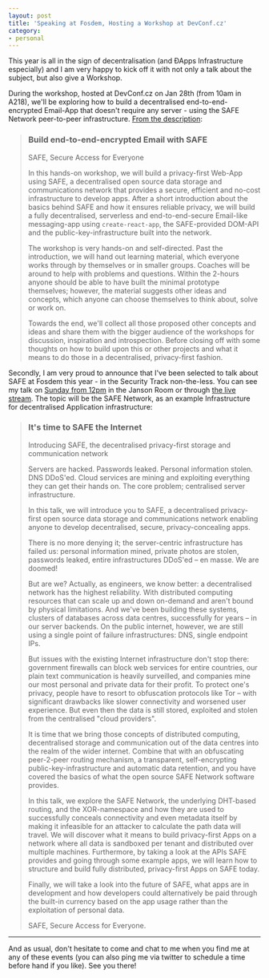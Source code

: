 ```yaml
---
layout: post
title: 'Speaking at Fosdem, Hosting a Workshop at DevConf.cz'
category:
- personal
---
```


This year is all in the sign of decentralisation (and ÐApps Infrastructure especially) and I am very happy to kick off it with not only a talk about the subject, but also give a Workshop. 

During the workshop, hosted at DevConf.cz on Jan 28th (from 10am in A218), we'll be exploring how to build a decentralised end-to-end-encrypted Email-App that doesn't require any server - using the SAFE Network peer-to-peer infrastructure. [From the description](https://devconf.cz/schedule.html):

>### Build end-to-end-encrypted Email with SAFE
>SAFE, Secure Access for Everyone
>
>In this hands-on workshop, we will build a privacy-first Web-App using SAFE, a decentralised open source data storage and communications network that provides a secure, efficient and no-cost infrastructure to develop apps. After a short introduction about the basics behind SAFE and how it ensures reliable privacy, we will build a fully decentralised, serverless and end-to-end-secure Email-like messaging-app using `create-react-app`, the SAFE-provided DOM-API and the public-key-infrastructure built into the network.
>
>The workshop is very hands-on and self-directed. Past the introduction, we will hand out learning material, which everyone works through by themselves or in smaller groups. Coaches will be around to help with problems and questions. Within the 2-hours anyone should be able to have built the minimal prototype themselves; however, the material suggests other ideas and concepts, which anyone can choose themselves to think about, solve or work on.
>
>Towards the end, we'll collect all those proposed other concepts and ideas and share them with the bigger audience of the workshops for discussion, inspiration and introspection. Before closing off with some thoughts on how to build upon this or other projects and what it means to do those in a decentralised, privacy-first fashion.

Secondly, I am very proud to announce that I've been selected to talk about SAFE at Fosdem this year - in the Security Track non-the-less. You can see my talk on [Sunday from 12pm](https://fosdem.org/2017/schedule/event/safe_internet/) in the Janson Room or through [the live stream](https://fosdem.org/2017/schedule/streaming/). The topic will be the SAFE Network, as an example Infrastructure for decentralised Application infrastructure:

>### It's time to SAFE the Internet
>Introducing SAFE, the decentralised privacy-first storage and communication network
>
>Servers are hacked. Passwords leaked. Personal information stolen. DNS DDoS'ed. Cloud services are mining and exploiting everything they can get their hands on. The core problem; centralised server infrastructure.
>
>In this talk, we will introduce you to SAFE, a decentralised privacy-first open source data storage and communications network enabling anyone to develop decentralised, secure, privacy-concealing apps.
>
>There is no more denying it; the server-centric infrastructure has failed us: personal information mined, private photos are stolen, passwords leaked, entire infrastructures DDoS'ed – en masse. We are doomed!
>
>But are we? Actually, as engineers, we know better: a decentralised network has the highest reliability. With distributed computing resources that can scale up and down on-demand and aren't bound by physical limitations. And we've been building these systems, clusters of databases across data centres, successfully for years – in our server backends. On the public internet, however, we are still using a single point of failure infrastructures: DNS, single endpoint IPs.
>
>But issues with the existing Internet infrastructure don't stop there: government firewalls can block web services for entire countries, our plain text communication is heavily surveilled, and companies mine our most personal and private data for their profit. To protect one's privacy, people have to resort to obfuscation protocols like Tor – with significant drawbacks like slower connectivity and worsened user experience. But even then the data is still stored, exploited and stolen from the centralised "cloud providers".
>
>It is time that we bring those concepts of distributed computing, decentralised storage and communication out of the data centres into the realm of the wider internet. Combine that with an obfuscating peer-2-peer routing mechanism, a transparent, self-encrypting public-key-infrastructure and automatic data retention, and you have covered the basics of what the open source SAFE Network software provides.
>
>In this talk, we explore the SAFE Network, the underlying DHT-based routing, and the XOR-namespace and how they are used to successfully conceals connectivity and even metadata itself by making it infeasible for an attacker to calculate the path data will travel. We will discover what it means to build privacy-first Apps on a network where all data is sandboxed per tenant and distributed over multiple machines. Furthermore, by taking a look at the APIs SAFE provides and going through some example apps, we will learn how to structure and build fully distributed, privacy-first Apps on SAFE today.
>
>Finally, we will take a look into the future of SAFE, what apps are in development and how developers could alternatively be paid through the built-in currency based on the app usage rather than the exploitation of personal data.
>
>SAFE, Secure Access for Everyone.

-----

And as usual, don't hesitate to come and chat to me when you find me at any of these events (you can also ping me via twitter to schedule a time before hand if you like). See you there! 
